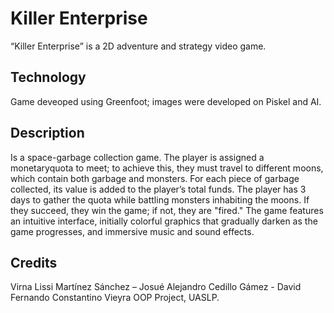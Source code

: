 # Killer Enterprise
“Killer Enterprise” is a 2D adventure and strategy video game.

## Technology
Game deveoped using Greenfoot; images were developed on Piskel and AI.

## Description
Is a space-garbage collection game. The player is assigned a monetaryquota to meet; to achieve this, they must travel to different moons, which contain both garbage and monsters. For each piece of garbage collected, its value is added to the player’s total funds. The player has 3 days to gather the quota while battling monsters inhabiting the moons. If they succeed, they win the game; if not, they are "fired." The game features an intuitive interface, initially colorful graphics that gradually darken as the game progresses, and immersive music and sound effects.

## Credits
Virna Lissi Martínez Sánchez – Josué Alejandro Cedillo Gámez - David Fernando Constantino Vieyra 
OOP Project, UASLP.